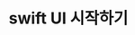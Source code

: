 ---
layout: post
title: 1. swift UI 시작하기
tags:
    - swiftUI
    - ios
comments: true
categories: swiftUI
postImage: https://cdn.pixabay.com/photo/2017/10/07/21/37/iphone-2828018_1280.png
---